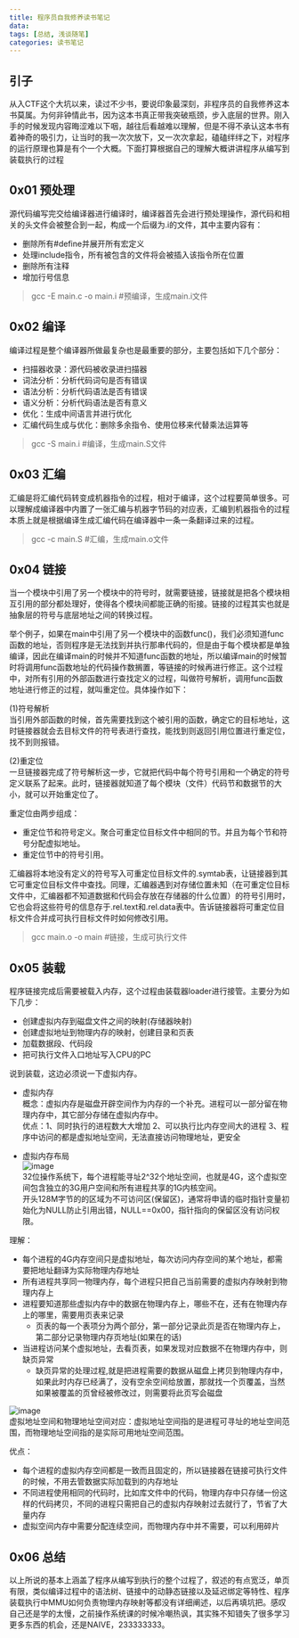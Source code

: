 ```yaml
---
title: 程序员自我修养读书笔记
data:
tags: [总结, 浅谈随笔]
categories: 读书笔记
---
```

## 引子
从入CTF这个大坑以来，读过不少书，要说印象最深刻，非程序员的自我修养这本书莫属。为何非钟情此书，因为这本书真正带我突破瓶颈，步入底层的世界。刚入手的时候发现内容晦涩难以下咽，越往后看越难以理解，但是不得不承认这本书有着神奇的吸引力，让当时的我一次次放下，又一次次拿起，磕磕绊绊之下，对程序的运行原理也算是有个一个大概。下面打算根据自己的理解大概讲讲程序从编写到装载执行的过程  

## 0x01 预处理
源代码编写完交给编译器进行编译时，编译器首先会进行预处理操作，源代码和相关的头文件会被整合到一起，构成一个后缀为.i的文件，其中主要内容有：  
- 删除所有#define并展开所有宏定义  
- 处理include指令，所有被包含的文件将会被插入该指令所在位置  
- 删除所有注释  
- 增加行号信息

>gcc -E main.c -o main.i  #预编译，生成main.i文件
## 0x02 编译
编译过程是整个编译器所做最复杂也是最重要的部分，主要包括如下几个部分：
- 扫描器收录：源代码被收录进扫描器
- 词法分析：分析代码词句是否有错误
- 语法分析：分析代码语法是否有错误
- 语义分析：分析代码语法是否有意义
- 优化：生成中间语言并进行优化
- 汇编代码生成与优化：删除多余指令、使用位移来代替乘法运算等


>gcc -S main.i            #编译，生成main.S文件
## 0x03 汇编
汇编是将汇编代码转变成机器指令的过程，相对于编译，这个过程要简单很多。可以理解成编译器中内置了一张汇编与机器字节码的对应表，汇编到机器指令的过程本质上就是根据编译生成汇编代码在编译器中一条一条翻译过来的过程。

>gcc -c main.S            #汇编，生成main.o文件
## 0x04 链接
当一个模块中引用了另一个模块中的符号时，就需要链接，链接就是把各个模块相互引用的部分都处理好，使得各个模块间都能正确的衔接。链接的过程其实也就是抽象层的符号与底层地址之间的转换过程。

举个例子，如果在main中引用了另一个模块中的函数func()，我们必须知道func函数的地址，否则程序是无法找到并执行那串代码的，但是由于每个模块都是单独编译，因此在编译main的时候并不知道func函数的地址，所以编译main的时候暂时将调用func函数地址的代码操作数搁置，等链接的时候再进行修正。这个过程中，对所有引用的外部函数进行查找定义的过程，叫做符号解析，调用func函数地址进行修正的过程，就叫重定位。具体操作如下：

(1)符号解析  
当引用外部函数的时候，首先需要找到这个被引用的函数，确定它的目标地址，这时链接器就会去目标文件的符号表进行查找，能找到则返回引用位置进行重定位，找不到则报错。

(2)重定位  
一旦链接器完成了符号解析这一步，它就把代码中每个符号引用和一个确定的符号定义联系了起来。此时，链接器就知道了每个模块（文件）代码节和数据节的大小，就可以开始重定位了。  

重定位由两步组成：  
- 重定位节和符号定义。聚合可重定位目标文件中相同的节。并且为每个节和符号分配虚拟地址。
- 重定位节中的符号引用。  

汇编器将本地没有定义的符号写入可重定位目标文件的.symtab表，让链接器到其它可重定位目标文件中查找。同理，汇编器遇到对存储位置未知（在可重定位目标文件中，汇编器都不知道数据和代码会存放在存储器的什么位置）的符号引用时，它也会将这些符号的信息存于.rel.text和.rel.data表中。告诉链接器将可重定位目标文件合并成可执行目标文件时如何修改引用。


>gcc main.o -o main       #链接，生成可执行文件

## 0x05 装载  
程序链接完成后需要被载入内存，这个过程由装载器loader进行接管。主要分为如下几步： 
- 创建虚拟内存到磁盘文件之间的映射(存储器映射) 
- 创建虚拟地址到物理内存的映射，创建目录和页表  
- 加载数据段、代码段
- 把可执行文件入口地址写入CPU的PC

说到装载，这边必须说一下虚拟内存。  
- 虚拟内存  
概念：虚拟内存是磁盘开辟空间作为内存的一个补充。进程可以一部分留在物理内存中，其它部分存储在虚拟内存中。  
优点：1、同时执行的进程数大大增加 2、可以执行比内存空间大的进程 3、程序中访问的都是虚拟地址空间，无法直接访问物理地址，更安全

- 虚拟内存布局  
![image](./虚拟地址空间布局.png)  
32位操作系统下，每个进程能寻址2^32个地址空间，也就是4G，这个虚拟空间包含独立的3G用户空间和所有进程共享的1G内核空间。  
开头128M字节的的区域为不可访问区(保留区)，通常将申请的临时指针变量初始化为NULL防止引用出错，NULL==0x00，指针指向的保留区没有访问权限。  

理解：  
- 每个进程的4G内存空间只是虚拟地址，每次访问内存空间的某个地址，都需要把地址翻译为实际物理内存地址
- 所有进程共享同一物理内存，每个进程只把自己当前需要的虚拟内存映射到物理内存上
- 进程要知道那些虚拟内存中的数据在物理内存上，哪些不在，还有在物理内存上的哪里，需要用页表来记录 
    - 页表的每一个表项分为两个部分，第一部分记录此页是否在物理内存上，第二部分记录物理内存页地址(如果在的话)
- 当进程访问某个虚拟地址，去看页表，如果发现对应数据不在物理内存中，则缺页异常
    - 缺页异常的处理过程,就是把进程需要的数据从磁盘上拷贝到物理内存中，如果此时内存已经满了，没有空余空间给放置，那就找一个页覆盖，当然如果被覆盖的页曾经被修改过，则需要将此页写会磁盘  

![image](./虚拟内存映射.png)  
虚拟地址空间和物理地址空间对应：虚拟地址空间指的是进程可寻址的地址空间范围，而物理地址空间指的是实际可用地址空间范围。

优点：
- 每个进程的虚拟内存空间都是一致而且固定的，所以链接器在链接可执行文件的时候，不用去管数据实际加载到的内存地址
- 不同进程使用相同的代码时，比如库文件中的代码，物理内存中只存储一份这样的代码拷贝，不同的进程只需把自己的虚拟内存映射过去就行了，节省了大量内存
- 虚拟空间内存中需要分配连续空间，而物理内存中并不需要，可以利用碎片

## 0x06 总结
以上所说的基本上涵盖了程序从编写到执行的整个过程了，叙述的有点宽泛，单页有限，类似编译过程中的语法树、链接中的动静态链接以及延迟绑定等特性、程序装载执行中MMU如何负责物理内存映射等都没有详细阐述，以后再填坑把。感叹自己还是学的太慢，之前操作系统课的时候冷嘲热讽，其实殊不知错失了很多学习更多东西的机会，还是NAIVE，233333333。